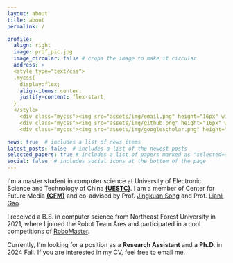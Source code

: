 ```yaml
---
layout: about
title: about
permalink: /

profile:
  align: right
  image: prof_pic.jpg
  image_circular: false # crops the image to make it circular
  address: >
  <style type="text/css">
  .mycss{
    display:flex;
    align-items: center;
    justify-content: flex-start;
  }
  </style>
    <div class="mycss"><img src="assets/img/email.png" height="16px" width="16px"/><p><a href="mailto:18th.leolee@gmail.com">18th.leolee@gmail.com</p></div>
    <div class="mycss"><img src="assets/img/github.png" height="16px" width="16px"/><p><a href='https://scholar.google.com/citations?user=7sdgzaYAAAAJ&hl=zh-CN' target="_blank">Google Scholar</a><p/></div>
    <div class="mycss"><img src="assets/img/googlescholar.png" height="16px" width="16px"/><p><a href='https://github.com/leolee99' target="_blank">Github</a><p/></div>

news: true  # includes a list of news items
latest_posts: false  # includes a list of the newest posts
selected_papers: true # includes a list of papers marked as "selected={true}"
social: false  # includes social icons at the bottom of the page
---
```


I'm a master student in computer science at University of Electronic Science and Technology of China [**(UESTC)**](https://www.uestc.edu.cn/). I am a member of Center for Future Media [**(CFM)**](https://cfm.uestc.edu.cn/index) and co-advised by Prof. [Jingkuan Song](https://cfm.uestc.edu.cn/~songjingkuan/) and Prof. [Lianli Gao](https://lianligao.github.io/).

I received a B.S. in computer science from Northeast Forest University in 2021, where I joined the Robot Team Ares and participated in a cool competitions of [RoboMaster](https://www.robomaster.com/en-US). 

Currently, I'm looking for a position as a <b>Research Assistant</b> and a <b>Ph.D.</b> in 2024 Fall. If you are interested in my CV, feel free to email me.

